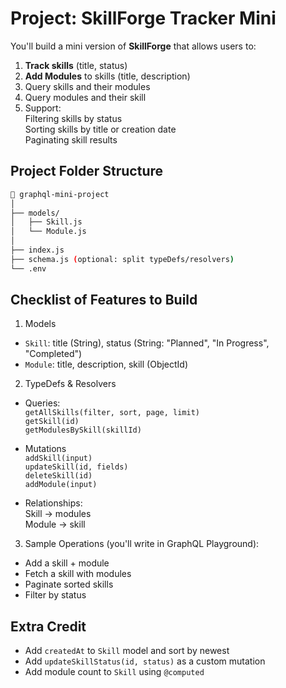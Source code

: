 # Project: SkillForge Tracker Mini

You'll build a mini version of **SkillForge** that allows users to:

1. **Track skills** (title, status)
2. **Add Modules** to skills (title, description)
3. Query skills and their modules
4. Query modules and their skill
5. Support:  
   Filtering skills by status  
   Sorting skills by title or creation date  
   Paginating skill results

## Project Folder Structure

```bash
📁 graphql-mini-project
│
├── models/
│   ├── Skill.js
│   └── Module.js
│
├── index.js
├── schema.js (optional: split typeDefs/resolvers)
└── .env
```

## Checklist of Features to Build

1. Models

- `Skill`: title (String), status (String: "Planned", "In Progress", "Completed")
- `Module`: title, description, skill (ObjectId)

2. TypeDefs & Resolvers

- Queries:  
  `getAllSkills(filter, sort, page, limit)`  
  `getSkill(id)`  
  `getModulesBySkill(skillId)`

- Mutations  
  `addSkill(input)`  
  `updateSkill(id, fields)`  
  `deleteSkill(id)`  
  `addModule(input)`

- Relationships:  
  Skill -> modules  
  Module -> skill

3. Sample Operations (you'll write in GraphQL Playground):

- Add a skill + module
- Fetch a skill with modules
- Paginate sorted skills
- Filter by status

## Extra Credit

- Add `createdAt` to `Skill` model and sort by newest
- Add `updateSkillStatus(id, status)` as a custom mutation
- Add module count to `Skill` using `@computed`
